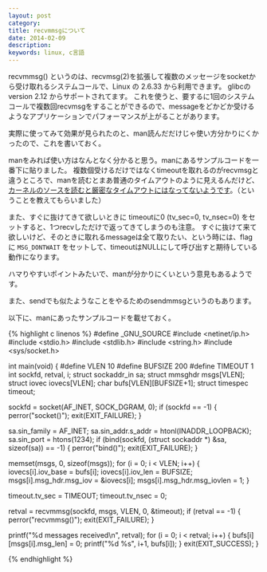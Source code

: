 ```yaml
---
layout: post
category:
title: recvmmsgについて
date: 2014-02-09
description:
keywords: linux, c言語
---
```


recvmmsg() というのは、recvmsg(2)を拡張して複数のメッセージをsocketから受け取れるシステムコールで、Linux の 2.6.33 から利用できます。 glibcの version 2.12 からサポートされてます。
これを使うと、要するに1回のシステムコールで複数回recvmsgをすることができるので、messageをどかどか受けるようなアプリケーションでパフォーマンスが上がることがあります。

実際に使ってみて効果が見られたのと、man読んだだけじゃ使い方分かりにくかったので、これを書いておく。


manをみれば使い方はなんとなく分かると思う。manにあるサンプルコードを一番下に貼りました。
複数個受けるだけではなくtimeoutを取れるのがrecvmsgと違うところで、manを読むとまあ普通のタイムアウトのように見えるんだけど、[カーネルのソースを読むと厳密なタイムアウトにはなってないようです](https://git.kernel.org/cgit/linux/kernel/git/torvalds/linux.git/tree/net/socket.c?id=refs/tags/v3.13#n2315)。（ということを教えてもらいました）


また、すぐに抜けてきて欲しいときに timeoutに0 (tv_sec=0, tv_nsec=0) をセットすると、1つrecvしただけで返ってきてしまうのも注意。
すぐに抜けて来て欲しいけど、そのときに取れるmessageは全て取りたい、という時には、flagに `MSG_DONTWAIT` をセットして、timeoutはNULLにして呼び出すと期待している動作になります。

ハマりやすいポイントみたいで、manが分かりにくいという意見もあるようです。

また、sendでも似たようなことをやるためのsendmmsgというのもあります。

以下に、manにあったサンプルコードを載せておく。


{% highlight c linenos %}
#define _GNU_SOURCE
#include <netinet/ip.h>
#include <stdio.h>
#include <stdlib.h>
#include <string.h>
#include <sys/socket.h>

int
main(void)
{
#define VLEN 10
#define BUFSIZE 200
#define TIMEOUT 1
  int sockfd, retval, i;
  struct sockaddr_in sa;
  struct mmsghdr msgs[VLEN];
  struct iovec iovecs[VLEN];
  char bufs[VLEN][BUFSIZE+1];
  struct timespec timeout;

  sockfd = socket(AF_INET, SOCK_DGRAM, 0);
  if (sockfd == -1) {
    perror("socket()");
    exit(EXIT_FAILURE);
  }

  sa.sin_family = AF_INET;
  sa.sin_addr.s_addr = htonl(INADDR_LOOPBACK);
  sa.sin_port = htons(1234);
  if (bind(sockfd, (struct sockaddr *) &sa, sizeof(sa)) == -1) {
    perror("bind()");
    exit(EXIT_FAILURE);
  }

  memset(msgs, 0, sizeof(msgs));
  for (i = 0; i < VLEN; i++) {
    iovecs[i].iov_base = bufs[i];
    iovecs[i].iov_len = BUFSIZE;
    msgs[i].msg_hdr.msg_iov = &iovecs[i];
    msgs[i].msg_hdr.msg_iovlen = 1;
  }

  timeout.tv_sec = TIMEOUT;
  timeout.tv_nsec = 0;

  retval = recvmmsg(sockfd, msgs, VLEN, 0, &timeout);
  if (retval == -1) {
    perror("recvmmsg()");
    exit(EXIT_FAILURE);
  }

  printf("%d messages received\n", retval);
  for (i = 0; i < retval; i++) {
    bufs[i][msgs[i].msg_len] = 0;
    printf("%d %s", i+1, bufs[i]);
  }
  exit(EXIT_SUCCESS);
}

{% endhighlight %}


